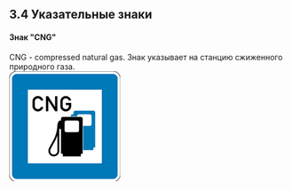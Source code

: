 ## 3.4 Указательные знаки

#### Знак "CNG"
<a>CNG - compressed natural gas. Знак указывает на станцию сжиженного природного газа.</a>
<br>
<img src="/img/sign/cng.png" alt="cng" width="200"/>

